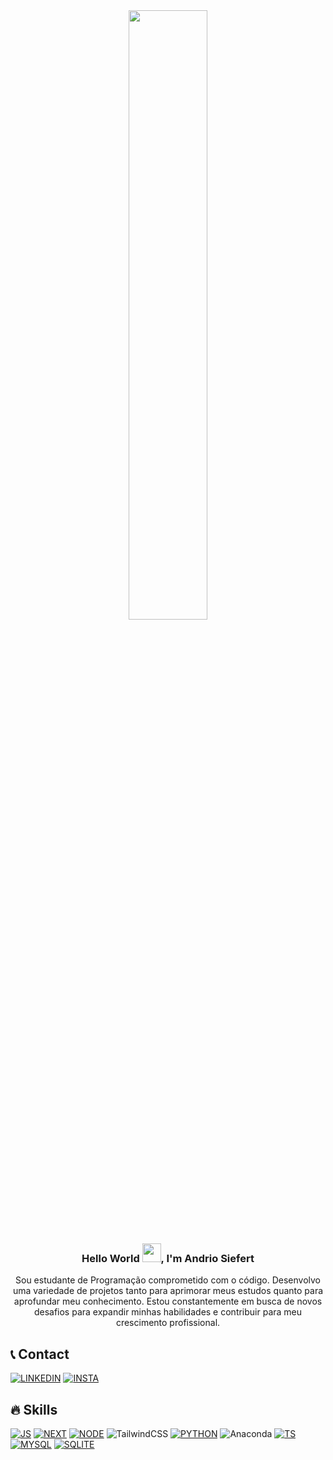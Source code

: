 

<div align="center">
  <img  style="width: 50%" src="https://media.giphy.com/media/2IudUHdI075HL02Pkk/giphy.gif">
</div>

<h3 align="center">Hello World <img src="https://media.giphy.com/media/m0dmKBkncVETJv2h0S/giphy.gif" height="30px">, I'm Andrio Siefert</h3>



<p align="center">Sou estudante de Programação comprometido com o código. Desenvolvo uma variedade de projetos tanto para aprimorar meus estudos quanto para aprofundar meu conhecimento. Estou constantemente em busca de novos desafios para expandir minhas habilidades e contribuir para meu crescimento profissional.</p>



## 📞 Contact
[![LINKEDIN](https://img.shields.io/badge/LinkedIn-0077B5?style=for-the-badge&logo=linkedin&logoColor=white/)](https://www.linkedin.com/in/andriosiefert/)
[![INSTA](https://img.shields.io/badge/Instagram-E4405F?style=for-the-badge&logo=instagram&logoColor=white)](https://www.instagram.com/andriosiefert/)

## 🔥 Skills
[![JS](https://img.shields.io/badge/JavaScript-323330?style=for-the-badge&logo=javascript&logoColor=F7DF1E)]()
[![NEXT](https://img.shields.io/badge/next%20js-000000?style=for-the-badge&logo=nextdotjs&logoColor=white)]()
[![NODE](https://img.shields.io/badge/Node%20js-339933?style=for-the-badge&logo=nodedotjs&logoColor=white)]()
![TailwindCSS](https://img.shields.io/badge/tailwindcss-%2338B2AC.svg?style=for-the-badge&logo=tailwind-css&logoColor=white)
[![PYTHON](https://img.shields.io/badge/Python-3776AB?logo=python&logoColor=white&style=for-the-badge)]()
![Anaconda](https://img.shields.io/badge/Anaconda-%2344A833.svg?style=for-the-badge&logo=anaconda&logoColor=white)
[![TS](https://img.shields.io/badge/TypeScript-007ACC?style=for-the-badge&logo=typescript&logoColor=white)]()
[![MYSQL](https://img.shields.io/badge/MySQL-005C84?style=for-the-badge&logo=mysql&logoColor=white)]()
[![SQLITE](https://img.shields.io/badge/SQLite-07405E?style=for-the-badge&logo=sqlite&logoColor=white)]()

